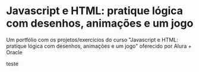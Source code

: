# Javascript e HTML: pratique lógica com desenhos, animações e um jogo

Um portfólio com os projetos/exercícios do curso "Javascript e HTML: pratique lógica com desenhos, animações e um jogo"
oferecido por Alura + Oracle

teste
